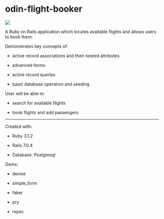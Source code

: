 # odin-flight-booker

![](https://github.com/Servante/odin_flight_booker/commit/e6f431dcce6c2c341c40c3c63686d647fb03d18f)

A Ruby on Rails application which locates available flights and allows users to book them. 

Demonstrates key concepts of:

* active record associations and their nested attributes

* advanced forms

* active record queries

* basic database operation and seeding


User will be able to:

* search for available flights

* book flights and add passengers


----------------------------------------


Created with:

* Ruby 3.1.2

* Rails 7.0.4

* Database: Postgresql 


Gems:

* devise

* simple_form

* faker

* pry

* rspec
